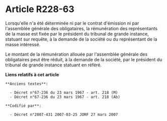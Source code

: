# Article R228-63

Lorsqu'elle n'a été déterminée ni par le contrat d'émission ni par l'assemblée générale des obligataires, la rémunération des
représentants de la masse est fixée par le président du tribunal de grande instance, statuant sur requête, à la demande de la
société ou du représentant de la masse intéressé.

Le montant de la rémunération allouée par l'assemblée générale des obligataires peut être réduit, à la demande de la société,
par le président du tribunal de grande instance statuant en référé.

**Liens relatifs à cet article**

	**Anciens textes**:

	  - Décret n°67-236 du 23 mars 1967 - art. 218 (M)
	  - Décret n°67-236 du 23 mars 1967 - art. 218 (Ab)

	**Codifié par**:

	  - Décret n°2007-431 2007-03-25 JORF 27 mars 2007
